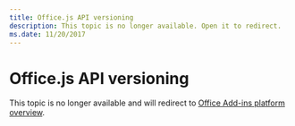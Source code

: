 ```yaml
---
title: Office.js API versioning 
description: This topic is no longer available. Open it to redirect.
ms.date: 11/20/2017 
---
```


# Office.js API versioning 

This topic is no longer available and will redirect to [Office Add-ins platform overview](https://dev.office.com/docs/add-ins/overview/office-add-ins).
